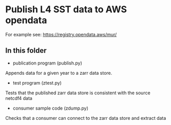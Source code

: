 # Publish L4 SST data to AWS opendata

For example see: https://registry.opendata.aws/mur/  

## In this folder

* publication program (publish.py)

Appends data for a given year to a zarr data store.

* test program (ztest.py)

Tests that the published zarr data store is consistent with the source netcdf4 data

* consumer sample code (zdump.py)

Checks that a consumer can connect to the zarr data store and extract data

